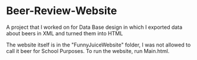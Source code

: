 # Beer-Review-Website
A project that I worked on for Data Base design in which I exported data about beers in XML and turned them into HTML

The website itself is in the "FunnyJuiceWebsite" folder, I was not allowed to call it beer for School Purposes. To run the website, run Main.html.

